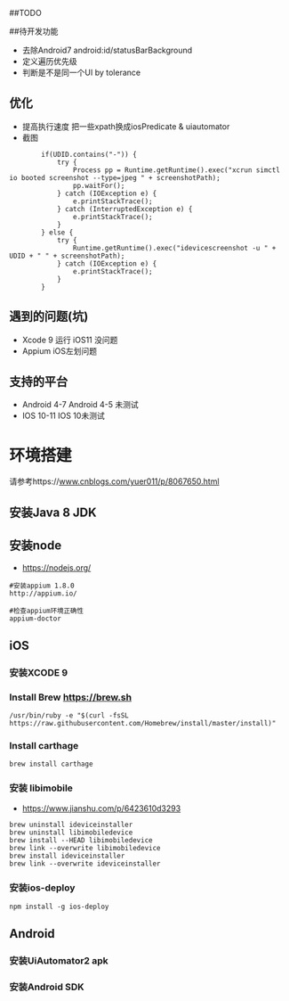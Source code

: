 ##TODO 


##待开发功能
* 去除Android7 android:id/statusBarBackground
* 定义遍历优先级
* 判断是不是同一个UI by tolerance



## 优化
* 提高执行速度  把一些xpath换成iosPredicate & uiautomator
* 截图
```
		if(UDID.contains("-")) {
			try {
				Process pp = Runtime.getRuntime().exec("xcrun simctl io booted screenshot --type=jpeg " + screenshotPath);
				pp.waitFor();
			} catch (IOException e) {
				e.printStackTrace();
			} catch (InterruptedException e) {
				e.printStackTrace();
			}
		} else {
			try {
				Runtime.getRuntime().exec("idevicescreenshot -u " + UDID + " " + screenshotPath);
			} catch (IOException e) {
				e.printStackTrace();
			}
		}
```

## 遇到的问题(坑)
* Xcode 9 运行 iOS11 没问题
* Appium iOS左划问题


## 支持的平台
* Android 4-7 Android 4-5 未测试
* IOS 10-11 IOS 10未测试


# 环境搭建
请参考https://www.cnblogs.com/yuer011/p/8067650.html

## 安装Java 8 JDK

## 安装node
* https://nodejs.org/
```aidl
#安装appium 1.8.0
http://appium.io/

#检查appium环境正确性
appium-doctor
```


## iOS
### 安装XCODE 9
### Install Brew https://brew.sh
```
/usr/bin/ruby -e "$(curl -fsSL https://raw.githubusercontent.com/Homebrew/install/master/install)"
```
### Install carthage
```
brew install carthage
```
### 安装 libimobile
* https://www.jianshu.com/p/6423610d3293
```aidl
brew uninstall ideviceinstaller
brew uninstall libimobiledevice
brew install --HEAD libimobiledevice
brew link --overwrite libimobiledevice
brew install ideviceinstaller
brew link --overwrite ideviceinstaller
```
### 安装ios-deploy
```
npm install -g ios-deploy
```

## Android
### 安装UiAutomator2 apk
### 安装Android SDK

